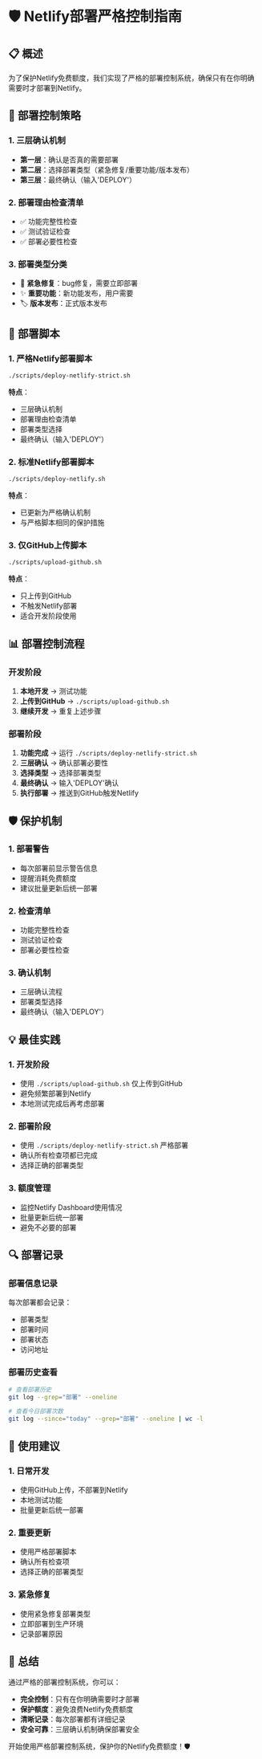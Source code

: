 # 🛡️ Netlify部署严格控制指南

## 📋 概述

为了保护Netlify免费额度，我们实现了严格的部署控制系统，确保只有在你明确需要时才部署到Netlify。

## 🎯 部署控制策略

### 1. 三层确认机制
- **第一层**：确认是否真的需要部署
- **第二层**：选择部署类型（紧急修复/重要功能/版本发布）
- **第三层**：最终确认（输入'DEPLOY'）

### 2. 部署理由检查清单
- ✅ 功能完整性检查
- ✅ 测试验证检查
- ✅ 部署必要性检查

### 3. 部署类型分类
- 🔧 **紧急修复**：bug修复，需要立即部署
- ✨ **重要功能**：新功能发布，用户需要
- 🏷️ **版本发布**：正式版本发布

## 🚀 部署脚本

### 1. 严格Netlify部署脚本
```bash
./scripts/deploy-netlify-strict.sh
```
**特点**：
- 三层确认机制
- 部署理由检查清单
- 部署类型选择
- 最终确认（输入'DEPLOY'）

### 2. 标准Netlify部署脚本
```bash
./scripts/deploy-netlify.sh
```
**特点**：
- 已更新为严格确认机制
- 与严格脚本相同的保护措施

### 3. 仅GitHub上传脚本
```bash
./scripts/upload-github.sh
```
**特点**：
- 只上传到GitHub
- 不触发Netlify部署
- 适合开发阶段使用

## 📊 部署控制流程

### 开发阶段
1. **本地开发** → 测试功能
2. **上传到GitHub** → `./scripts/upload-github.sh`
3. **继续开发** → 重复上述步骤

### 部署阶段
1. **功能完成** → 运行 `./scripts/deploy-netlify-strict.sh`
2. **三层确认** → 确认部署必要性
3. **选择类型** → 选择部署类型
4. **最终确认** → 输入'DEPLOY'确认
5. **执行部署** → 推送到GitHub触发Netlify

## 🛡️ 保护机制

### 1. 部署警告
- 每次部署前显示警告信息
- 提醒消耗免费额度
- 建议批量更新后统一部署

### 2. 检查清单
- 功能完整性检查
- 测试验证检查
- 部署必要性检查

### 3. 确认机制
- 三层确认流程
- 部署类型选择
- 最终确认（输入'DEPLOY'）

## 💡 最佳实践

### 1. 开发阶段
- 使用 `./scripts/upload-github.sh` 仅上传到GitHub
- 避免频繁部署到Netlify
- 本地测试完成后再考虑部署

### 2. 部署阶段
- 使用 `./scripts/deploy-netlify-strict.sh` 严格部署
- 确认所有检查项都已完成
- 选择正确的部署类型

### 3. 额度管理
- 监控Netlify Dashboard使用情况
- 批量更新后统一部署
- 避免不必要的部署

## 🔍 部署记录

### 部署信息记录
每次部署都会记录：
- 部署类型
- 部署时间
- 部署状态
- 访问地址

### 部署历史查看
```bash
# 查看部署历史
git log --grep="部署" --oneline

# 查看今日部署次数
git log --since="today" --grep="部署" --oneline | wc -l
```

## 🎯 使用建议

### 1. 日常开发
- 使用GitHub上传，不部署到Netlify
- 本地测试功能
- 批量更新后统一部署

### 2. 重要更新
- 使用严格部署脚本
- 确认所有检查项
- 选择正确的部署类型

### 3. 紧急修复
- 使用紧急修复部署类型
- 立即部署到生产环境
- 记录部署原因

## 🎉 总结

通过严格的部署控制系统，你可以：
- **完全控制**：只有在你明确需要时才部署
- **保护额度**：避免浪费Netlify免费额度
- **清晰记录**：每次部署都有详细记录
- **安全可靠**：三层确认机制确保部署安全

开始使用严格部署控制系统，保护你的Netlify免费额度！🛡️
